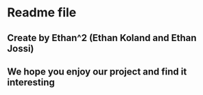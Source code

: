 # Readme file

## Create by Ethan^2 (Ethan Koland and Ethan Jossi)
## We hope you enjoy our project and find it interesting

